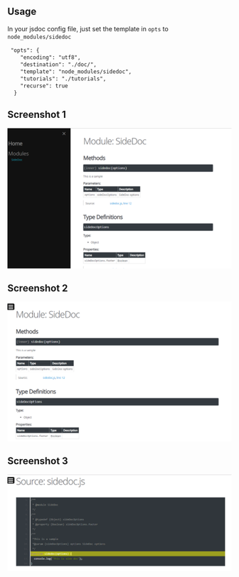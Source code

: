 ## Usage
In your jsdoc config file, just set the template in `opts` to `node_modules/sidedoc` 

```
 "opts": {
    "encoding": "utf8",
    "destination": "./doc/",
    "template": "node_modules/sidedoc",
    "tutorials": "./tutorials",
    "recurse": true
  }

```
## Screenshot 1
![Opened side doc](01.png "screenshot 1")

## Screenshot 2
![Closed side doc](02.png "screenshot 2")

## Screenshot 3
![Code view](03.png "screenshot 3")
